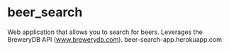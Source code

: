 # beer_search
Web application that allows you to search for beers.  Leverages the BreweryDB API (www.brewerydb.com).
beer-search-app.herokuapp.com
